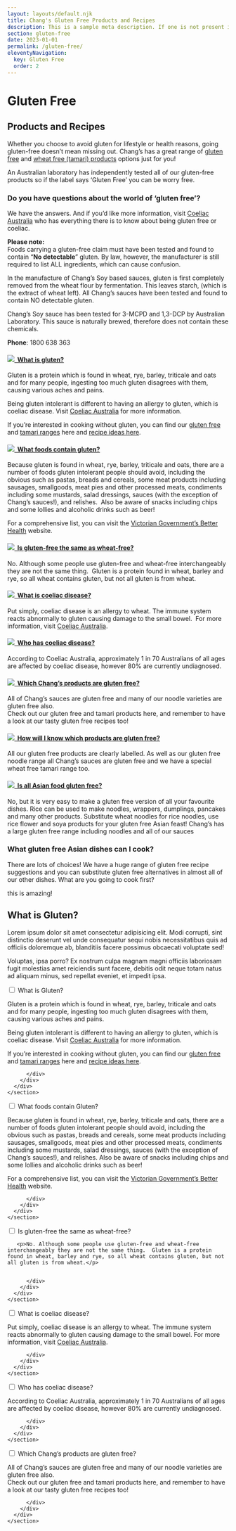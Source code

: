 ```yaml
---
layout: layouts/default.njk
title: Chang's Gluten Free Products and Recipes
description: This is a sample meta description. If one is not present in your page/post's front matter, the default metadata.description will be used instead.
section: gluten-free
date: 2023-01-01
permalink: /gluten-free/
eleventyNavigation:
  key: Gluten Free
  order: 2
---
```




 <div id="search"></div>
 
<h1>Gluten Free</h1>
<h2 class="glutentitle">Products and Recipes</h2>

<p>Whether you choose to avoid gluten for lifestyle or health reasons, going gluten-free doesn’t mean missing out. Chang’s has a great range of <a title="Gluten Free" href="gluten-free-products">gluten free</a> and <a title="Wheat-free-sauces" href="products/wheat-free-sauces">wheat free (tamari) products</a> options just for you!</p>
<p>An Australian laboratory has independently tested all of our gluten-free products so if the label says ‘Gluten Free’ you can be worry free.</p>
<h3>Do you have questions about the world of ‘gluten free’?</h3>
<p>We have the answers. And if you’d like more information, visit <a title="Coeliac Australia" href="http://www.coeliac.org.au" target="_blank" rel="noopener">Coeliac Australia</a> who has everything there is to know about being gluten free or coeliac.</p>
<p><strong>Please note:<br></strong>Foods carrying a gluten-free claim must have been tested and found to contain “<strong>No detectable</strong>” gluten. By law, however, the manufacturer is still required to list ALL ingredients, which can cause confusion.</p>
<p>In the manufacture of Chang’s Soy based sauces, gluten is first completely removed from the wheat flour by fermentation. This leaves starch, (which is the extract of wheat left). All Chang’s sauces have been tested and found to contain NO detectable gluten.</p>
<p>Chang’s Soy sauce has been tested for 3-MCPD and 1,3-DCP by Australian Laboratory. This sauce is naturally brewed, therefore does not contain these chemicals.</p>

<p><strong>Phone</strong>: 1800 638 363</p>


<div class="glutenpad">



<div class="panel-group" id="accordion" role="tablist" aria-multiselectable="true">
  <div class="panel panel-default">
    <div class="panel-heading" role="tab" id="headingOne">
      <h4 class="panel-title">
        <a role="button" data-toggle="collapse" data-parent="#accordion" href="#collapseOne" aria-expanded="true" aria-controls="collapseOne">
         <div class="detailaccordion">
       <img src="https://www.changs.com/uploads/images/assets/bg/accordian-products.png">&nbsp;&nbsp;What is gluten?</div>
        </a>
      </h4>
    </div>
    <div id="collapseOne" class="panel-collapse collapse" role="tabpanel" aria-labelledby="headingOne">
      <div class="panel-body">
<p>Gluten is a protein which is found in wheat, rye, barley, triticale and oats and for many people, ingesting too much gluten disagrees with them, causing various aches and pains.</p>
<p>Being gluten intolerant is different to having an allergy to gluten, which is coeliac disease. Visit <a title="Coeliac Australia" href="http://www.coeliac.org.au" target="_blank">Coeliac Australia</a> for more information.</p>
<p>If you’re interested in cooking without gluten, you can find our <a href="gluten-free-products" title="Gluten Free Products">gluten free</a> and <a href="products/wheat-free-sauces" title="Wheat Free Sauces">tamari ranges</a> here and <a href="gluten-free-recipes" title="Gluten Free Recipes">recipe ideas here</a>.</p>
      </div>
    </div>
  </div>
  <div class="panel panel-default">
    <div class="panel-heading" role="tab" id="headingTwo">
      <h4 class="panel-title">
        <a class="collapsed" role="button" data-toggle="collapse" data-parent="#accordion" href="#collapseTwo" aria-expanded="false" aria-controls="collapseTwo">
            <div class="detailaccordion">
       <img src="https://www.changs.com/uploads/images/assets/bg/accordian-products.png">&nbsp;&nbsp;What foods contain gluten?</div>
        </a>
      </h4>
    </div>
    <div id="collapseTwo" class="panel-collapse collapse" role="tabpanel" aria-labelledby="headingTwo">
      <div class="panel-body">
<p>Because gluten is found in wheat, rye, barley, triticale and oats, there are a number of foods gluten intolerant people should avoid, including the obvious such as pastas, breads and cereals, some meat products including sausages, smallgoods, meat pies and other processed meats, condiments including some mustards, salad dressings, sauces (with the exception of Chang’s sauces!), and relishes.&nbsp; Also be aware of snacks including chips and some lollies and alcoholic drinks such as beer!</p>
<p>For a comprehensive list, you can visit the <a title="Victorian Governmen" href="http://www.betterhealth.vic.gov.au/bhcv2/bhcarticles.nsf/pages/Gluten-free_diet" target="_blank">Victorian Government’s Better Health</a> website.</p>
      </div>
    </div>
  </div>
  <div class="panel panel-default">
    <div class="panel-heading" role="tab" id="headingThree">
      <h4 class="panel-title">
        <a class="collapsed" role="button" data-toggle="collapse" data-parent="#accordion" href="#collapseThree" aria-expanded="false" aria-controls="collapseThree">
               <div class="detailaccordion">
       <img src="https://www.changs.com/uploads/images/assets/bg/accordian-products.png">&nbsp;&nbsp;Is gluten-free the same as wheat-free?</div>
        </a>
      </h4>
    </div>
    <div id="collapseThree" class="panel-collapse collapse" role="tabpanel" aria-labelledby="headingThree">
      <div class="panel-body">
<p>No. Although some people use gluten-free and wheat-free interchangeably they are not the same thing.&nbsp; Gluten is a protein found in wheat, barley and rye, so all wheat contains gluten, but not all gluten is from wheat.</p>
      </div>
    </div>
  </div>
  
   <div class="panel panel-default">
    <div class="panel-heading" role="tab" id="headingFour">
      <h4 class="panel-title">
        <a role="button" data-toggle="collapse" data-parent="#accordion" href="#collapseFour" aria-expanded="true" aria-controls="collapseFour">
            <div class="detailaccordion">
       <img src="https://www.changs.com/uploads/images/assets/bg/accordian-products.png">&nbsp;&nbsp;What is coeliac disease?</div>  
        </a>
      </h4>
    </div>
    <div id="collapseFour" class="panel-collapse collapse" role="tabpanel" aria-labelledby="headingFour">
      <div class="panel-body">
<p>Put simply, coeliac disease is an allergy to wheat. The immune system reacts abnormally to gluten causing damage to the small bowel.&nbsp; For more information, visit <a title="Coeliac Australia" href="http://www.coeliac.org.au" target="_blank">Coeliac Australia</a>.</p>
      </div>
    </div>
  </div>
  <div class="panel panel-default">
    <div class="panel-heading" role="tab" id="headingFive">
      <h4 class="panel-title">
        <a role="button" data-toggle="collapse" data-parent="#accordion" href="#collapseFive" aria-expanded="true" aria-controls="collapseFive">
             <div class="detailaccordion">
       <img src="https://www.changs.com/uploads/images/assets/bg/accordian-products.png">&nbsp;&nbsp;Who has coeliac disease?</div>
        </a>
      </h4>
    </div>
    <div id="collapseFive" class="panel-collapse collapse" role="tabpanel" aria-labelledby="headingFive">
      <div class="panel-body">
<p>According to Coeliac Australia, approximately 1 in 70 Australians of all ages are affected by coeliac disease, however 80% are currently undiagnosed.</p>
      </div>
    </div>
  </div>
  
  <div class="panel panel-default">
    <div class="panel-heading" role="tab" id="headingSix">
      <h4 class="panel-title">
        <a role="button" data-toggle="collapse" data-parent="#accordion" href="#collapseSix" aria-expanded="true" aria-controls="collapseSix">
             <div class="detailaccordion">
       <img src="https://www.changs.com/uploads/images/assets/bg/accordian-products.png">&nbsp;&nbsp;Which Chang’s products are gluten free?</div>
        </a>
      </h4>
    </div>
    <div id="collapseSix" class="panel-collapse collapse" role="tabpanel" aria-labelledby="headingSix">
      <div class="panel-body">
<p>All of Chang’s sauces are gluten free and many of our noodle varieties are gluten free also. <br>Check out our gluten free and tamari products here, and remember to have a look at our tasty gluten free recipes too!</p>
      </div>
    </div>
  </div>
  
  <div class="panel panel-default">
    <div class="panel-heading" role="tab" id="headingSeven">
      <h4 class="panel-title">
        <a role="button" data-toggle="collapse" data-parent="#accordion" href="#collapseSeven" aria-expanded="true" aria-controls="collapseSeven">
             <div class="detailaccordion">
       <img src="https://www.changs.com/uploads/images/assets/bg/accordian-products.png">&nbsp;&nbsp;How will I know which products are gluten free?</div>
        </a>
      </h4>
    </div>
    <div id="collapseSeven" class="panel-collapse collapse" role="tabpanel" aria-labelledby="headingSeven">
      <div class="panel-body">
<p>All our gluten free products are clearly labelled. As well as our gluten free noodle range all Chang’s sauces are gluten free and we have a special wheat free tamari range too.</p>
      </div>
    </div>
  </div>
  
  <div class="panel panel-default">
    <div class="panel-heading" role="tab" id="headingEight">
      <h4 class="panel-title">
        <a role="button" data-toggle="collapse" data-parent="#accordion" href="#collapseEight" aria-expanded="true" aria-controls="collapseEight">
             <div class="detailaccordion">
       <img src="https://www.changs.com/uploads/images/assets/bg/accordian-products.png">&nbsp;&nbsp;Is all Asian food gluten free?</div>
        </a>
      </h4>
    </div>
    <div id="collapseEight" class="panel-collapse collapse" role="tabpanel" aria-labelledby="headingEight">
      <div class="panel-body">
<p>No, but it is very easy to make a gluten free version of all your favourite dishes. Rice can be used to make noodles, wrappers, dumplings, pancakes and many other products. Substitute wheat noodles for rice noodles, use rice flower and soya products for your gluten free Asian feast! Chang’s has a large gluten free range including noodles and all of our sauces</p>
      </div>
    </div>
  </div>
  
</div>
<h3>What gluten free Asian dishes can I cook?</h3>
<p>There are lots of choices! We have a huge range of gluten free recipe suggestions and you can substitute gluten free alternatives in almost all of our other dishes. What are you going to cook first?</p></div>


































<div class="quick-example">
  <div>
    this is amazing!
  </div>
</div>
<h2>What is Gluten?</h2>
<div class="quick-example">
  <div>
    <p>Lorem ipsum dolor sit amet consectetur adipisicing elit. Modi corrupti, sint distinctio deserunt vel unde consequatur sequi nobis necessitatibus quis ad officiis doloremque ab, blanditiis facere possimus obcaecati voluptate sed!</p>
    <p>Voluptas, ipsa porro? Ex nostrum culpa magnam magni officiis laboriosam fugit molestias amet reiciendis sunt facere, debitis odit neque totam natus ad aliquam minus, sed repellat eveniet, et impedit ipsa.</p>
    

  </div>
</div>

	

<div class="accordion">
  <div class="accordion-item">
    <input id="accordion-trigger-1" class="accordion-trigger-input" type="checkbox"></input>
  <label class="accordion-trigger" for="accordion-trigger-1">What is Gluten?
    </label>
    <section class="accordion-animation-wrapper">
      <div class="accordion-animation">
        <div class="accordion-transform-wrapper">
          <div class="accordion-content">
<p>Gluten is a protein which is found in wheat, rye, barley, triticale and oats and for many people, ingesting too much gluten disagrees with them, causing various aches and pains.</p>
<p>Being gluten intolerant is different to having an allergy to gluten, which is coeliac disease. Visit <a title="Coeliac Australia" href="http://www.coeliac.org.au" target="_blank">Coeliac Australia</a> for more information.</p>
<p>If you’re interested in cooking without gluten, you can find our <a href="gluten-free-products" title="Gluten Free Products">gluten free</a> and <a href="products/wheat-free-sauces" title="Wheat Free Sauces">tamari ranges</a> here and <a href="gluten-free-recipes" title="Gluten Free Recipes">recipe ideas here</a>.</p>
      
          </div>
        </div>
      </div>
    </section>
  </div>
  
  <div class="accordion-item">
    <input id="accordion-trigger-2" class="accordion-trigger-input" type="checkbox"></input>
  <label class="accordion-trigger" for="accordion-trigger-2">What foods contain Gluten?
    </label>
    <section class="accordion-animation-wrapper">
      <div class="accordion-animation">
        <div class="accordion-transform-wrapper">
          <div class="accordion-content">
<p>Because gluten is found in wheat, rye, barley, triticale and oats, there are a number of foods gluten intolerant people should avoid, including the obvious such as pastas, breads and cereals, some meat products including sausages, smallgoods, meat pies and other processed meats, condiments including some mustards, salad dressings, sauces (with the exception of Chang’s sauces!), and relishes.  Also be aware of snacks including chips and some lollies and alcoholic drinks such as beer!</p>
<p>For a comprehensive list, you can visit the <a title="Victorian Governmen" href="http://www.betterhealth.vic.gov.au/bhcv2/bhcarticles.nsf/pages/Gluten-free_diet" target="_blank">Victorian Government’s Better Health</a> website.</p>
     
          </div>
        </div>
      </div>
    </section>
  </div>
  <div class="accordion-item">
    <input id="accordion-trigger-3" class="accordion-trigger-input" type="checkbox"></input>
  <label class="accordion-trigger" for="accordion-trigger-3">Is gluten-free the same as wheat-free?
    </label>
    <section class="accordion-animation-wrapper">
      <div class="accordion-animation">
        <div class="accordion-transform-wrapper">
          <div class="accordion-content">
          

       <p>No. Although some people use gluten-free and wheat-free interchangeably they are not the same thing.  Gluten is a protein found in wheat, barley and rye, so all wheat contains gluten, but not all gluten is from wheat.</p>


          </div>
        </div>
      </div>
    </section>
  </div>

 <div class="accordion-item">
    <input id="accordion-trigger-4" class="accordion-trigger-input" type="checkbox"></input>
  <label class="accordion-trigger" for="accordion-trigger-4">What is coeliac disease?
    </label>
    <section class="accordion-animation-wrapper">
      <div class="accordion-animation">
        <div class="accordion-transform-wrapper">
          <div class="accordion-content">
        
<p>Put simply, coeliac disease is an allergy to wheat. The immune system reacts abnormally to gluten causing damage to the small bowel.  For more information, visit <a title="Coeliac Australia" href="http://www.coeliac.org.au" target="_blank">Coeliac Australia</a>.</p>
      
          </div>
        </div>
      </div>
    </section>
  </div>

 <div class="accordion-item">
    <input id="accordion-trigger-5" class="accordion-trigger-input" type="checkbox"></input>
  <label class="accordion-trigger" for="accordion-trigger-5">Who has coeliac disease?
    </label>
    <section class="accordion-animation-wrapper">
      <div class="accordion-animation">
        <div class="accordion-transform-wrapper">
          <div class="accordion-content">
        
<p>According to Coeliac Australia, approximately 1 in 70 Australians of all ages are affected by coeliac disease, however 80% are currently undiagnosed.</p>
      
          </div>
        </div>
      </div>
    </section>
  </div>

 <div class="accordion-item">
    <input id="accordion-trigger-6" class="accordion-trigger-input" type="checkbox"></input>
  <label class="accordion-trigger" for="accordion-trigger-6">Which Chang’s products are gluten free?
    </label>
    <section class="accordion-animation-wrapper">
      <div class="accordion-animation">
        <div class="accordion-transform-wrapper">
          <div class="accordion-content">
        
<p>All of Chang’s sauces are gluten free and many of our noodle varieties are gluten free also. <br />Check out our gluten free and tamari products here, and remember to have a look at our tasty gluten free recipes too!</p>
      
          </div>
        </div>
      </div>
    </section>
  </div>

</div>





